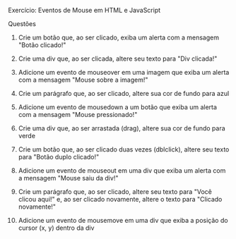 Exercício: Eventos de Mouse em HTML e JavaScript

Questões
1. Crie um botão que, ao ser clicado, exiba um alerta com a mensagem "Botão clicado!"

2. Crie uma div que, ao ser clicada, altere seu texto para "Div clicada!"

3. Adicione um evento de mouseover em uma imagem que exiba um alerta com a mensagem "Mouse sobre a imagem!"

4. Crie um parágrafo que, ao ser clicado, altere sua cor de fundo para azul

5. Adicione um evento de mousedown a um botão que exiba um alerta com a mensagem "Mouse pressionado!"

6. Crie uma div que, ao ser arrastada (drag), altere sua cor de fundo para verde

7. Crie um botão que, ao ser clicado duas vezes (dblclick), altere seu texto para "Botão duplo clicado!"

8. Adicione um evento de mouseout em uma div que exiba um alerta com a mensagem "Mouse saiu da div!"

9. Crie um parágrafo que, ao ser clicado, altere seu texto para "Você clicou aqui!" e, ao ser clicado novamente, altere o texto para "Clicado novamente!"

10. Adicione um evento de mousemove em uma div que exiba a posição do cursor (x, y) dentro da div
